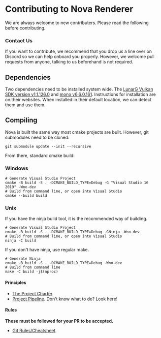 # Contributing to Nova Renderer

We are always welcome to new contributers. Please read the following before contributing.

### Contact Us

If you want to contribute, we recommend that you drop us a line over on Discord so we can help onboard you properly. 
However, we welcome pull requests from anyone, talking to us beforehand is not required.

## Dependencies

Two dependencies need to be installed system wide. The [LunarG Vulkan SDK version v1.1.126.0](https://vulkan.lunarg.com/sdk/home) and [mono v6.6.0.161](https://www.mono-project.com/). Instructions for installation are on their websites.
When installed in their default location, we can detect them and use them.

## Compiling

Nova is built the same way most cmake projects are built. However, git submodules need to be cloned:

```
git submodule update --init --recursive
```

From there, standard cmake build:

### Windows

```
# Generate Visual Studio Project
cmake -B build -S . -DCMAKE_BUILD_TYPE=Debug -G "Visual Studio 16 2019" -Wno-dev
# Build from command line, or open into Visual Studio
cmake --build build
```

### Unix

If you have the ninja build tool, it is the recommended way of building.

```
# Generate Visual Studio Project
cmake -B build -S . -DCMAKE_BUILD_TYPE=Debug -GNinja -Wno-dev
# Build from command line, or open into Visual Studio
ninja -C build
```

If you don't have ninja, use regular make.

```
# Generate Ninja
cmake -B build -S . -DCMAKE_BUILD_TYPE=Debug -Wno-dev
# Build from command line
make -C build -j$(nproc)
```

#### Principles

- [The Project Charter](project_charter.md).
- [Project Pipeline](project_pipeline.md). Don't know what to do? Look here!

#### Rules

**These must be followed for your PR to be accepted.**

- [Git Rules/Cheatsheet](git.md).
